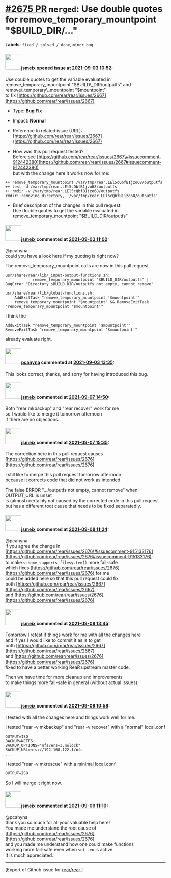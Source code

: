 [\#2675 PR](https://github.com/rear/rear/pull/2675) `merged`: Use double quotes for remove\_temporary\_mountpoint "$BUILD\_DIR/..."
===================================================================================================================================

**Labels**: `fixed / solved / done`, `minor bug`

#### <img src="https://avatars.githubusercontent.com/u/1788608?u=925fc54e2ce01551392622446ece427f51e2f0ce&v=4" width="50">[jsmeix](https://github.com/jsmeix) opened issue at [2021-09-03 10:52](https://github.com/rear/rear/pull/2675):

Use double quotes to get the variable evaluated in  
remove\_temporary\_mountpoint "$BUILD\_DIR/outputfs"  
and  
remove\_temporary\_mountpoint "$mountpoint"  
to fix
[https://github.com/rear/rear/issues/2667](https://github.com/rear/rear/issues/2667)

-   Type: **Bug Fix**

-   Impact: **Normal**

-   Reference to related issue (URL):  
    [https://github.com/rear/rear/issues/2667](https://github.com/rear/rear/issues/2667)

-   How was this pull request tested?  
    Before see
    [https://github.com/rear/rear/issues/2667\#issuecomment-912442380](https://github.com/rear/rear/issues/2667#issuecomment-912442380)  
    but with the change here it works now for me:

<!-- -->

    ++ remove_temporary_mountpoint /var/tmp/rear.LEl5cQbfB1jzo68/outputfs
    ++ test -d /var/tmp/rear.LEl5cQbfB1jzo68/outputfs
    ++ rmdir -v /var/tmp/rear.LEl5cQbfB1jzo68/outputfs
    rmdir: removing directory, '/var/tmp/rear.LEl5cQbfB1jzo68/outputfs'

-   Brief description of the changes in this pull request:  
    Use double quotes to get the variable evaluated in  
    remove\_temporary\_mountpoint "$BUILD\_DIR/outputfs"

#### <img src="https://avatars.githubusercontent.com/u/1788608?u=925fc54e2ce01551392622446ece427f51e2f0ce&v=4" width="50">[jsmeix](https://github.com/jsmeix) commented at [2021-09-03 11:02](https://github.com/rear/rear/pull/2675#issuecomment-912453337):

@pcahyna  
could you have a look here if my quoting is right now?

The remove\_temporary\_mountpoint calls are now in this pull request

    usr/share/rear/lib/_input-output-functions.sh:
                remove_temporary_mountpoint "$BUILD_DIR/outputfs" || BugError "Directory $BUILD_DIR/outputfs not empty, cannot remove"

    usr/share/rear/lib/global-functions.sh:
        AddExitTask "remove_temporary_mountpoint '$mountpoint'"
        remove_temporary_mountpoint "$mountpoint" && RemoveExitTask "remove_temporary_mountpoint '$mountpoint'"

I think the

    AddExitTask "remove_temporary_mountpoint '$mountpoint'"
    RemoveExitTask "remove_temporary_mountpoint '$mountpoint'"

already evaluate right.

#### <img src="https://avatars.githubusercontent.com/u/26300485?u=9105d243bc9f7ade463a3e52e8dd13fa67837158&v=4" width="50">[pcahyna](https://github.com/pcahyna) commented at [2021-09-03 13:35](https://github.com/rear/rear/pull/2675#issuecomment-912545274):

This looks correct, thanks, and sorry for having introduced this bug.

#### <img src="https://avatars.githubusercontent.com/u/1788608?u=925fc54e2ce01551392622446ece427f51e2f0ce&v=4" width="50">[jsmeix](https://github.com/jsmeix) commented at [2021-09-07 14:50](https://github.com/rear/rear/pull/2675#issuecomment-914371596):

Both "rear mkbackup" and "rear recover" work for me  
so I would like to merge it tomorrow afternoon  
if there are no objections.

#### <img src="https://avatars.githubusercontent.com/u/1788608?u=925fc54e2ce01551392622446ece427f51e2f0ce&v=4" width="50">[jsmeix](https://github.com/jsmeix) commented at [2021-09-07 15:35](https://github.com/rear/rear/pull/2675#issuecomment-914412579):

The correction here in this pull request causes  
[https://github.com/rear/rear/issues/2676](https://github.com/rear/rear/issues/2676)

I still like to merge this pull request tomorrow afternoon  
because it corrects code that did not work as intended.

The false ERROR ".../outputfs not empty, cannot remove" when OUTPUT\_URL
is unset  
is (almost) certainly not caused by the corrected code in this pull
request  
but has a different root cause that needs to be fixed separatedly.

#### <img src="https://avatars.githubusercontent.com/u/1788608?u=925fc54e2ce01551392622446ece427f51e2f0ce&v=4" width="50">[jsmeix](https://github.com/jsmeix) commented at [2021-09-08 11:24](https://github.com/rear/rear/pull/2675#issuecomment-915150907):

@pcahyna  
if you agree the change in  
[https://github.com/rear/rear/issues/2676\#issuecomment-915133176](https://github.com/rear/rear/issues/2676#issuecomment-915133176)  
to make `scheme_supports_filesystem()` more fail-safe  
which fixes
[https://github.com/rear/rear/issues/2676](https://github.com/rear/rear/issues/2676)
for me  
could be added here so that this pull request could fix  
both
[https://github.com/rear/rear/issues/2667](https://github.com/rear/rear/issues/2667)  
and
[https://github.com/rear/rear/issues/2676](https://github.com/rear/rear/issues/2676)

#### <img src="https://avatars.githubusercontent.com/u/1788608?u=925fc54e2ce01551392622446ece427f51e2f0ce&v=4" width="50">[jsmeix](https://github.com/jsmeix) commented at [2021-09-08 13:45](https://github.com/rear/rear/pull/2675#issuecomment-915253098):

Tomorrow I retest if things work for me with all the changes here  
and if yes I would like to commit it as is to get  
both
[https://github.com/rear/rear/issues/2667](https://github.com/rear/rear/issues/2667)  
and
[https://github.com/rear/rear/issues/2676](https://github.com/rear/rear/issues/2676)  
fixed to have a better working ReaR upstream master code.

Then we have time for more cleanup and improvements  
to make things more fail-safe in general (without actual issues).

#### <img src="https://avatars.githubusercontent.com/u/1788608?u=925fc54e2ce01551392622446ece427f51e2f0ce&v=4" width="50">[jsmeix](https://github.com/jsmeix) commented at [2021-09-09 10:58](https://github.com/rear/rear/pull/2675#issuecomment-915982399):

I tested with all the changes here and things work well for me.

I tested "rear -v mkbackup" and "rear -v recover" with a "normal"
local.conf

    OUTPUT=ISO
    BACKUP=NETFS
    BACKUP_OPTIONS="nfsvers=3,nolock"
    BACKUP_URL=nfs://192.168.122.1/nfs
    ...

I tested "rear -v mkrescue" with a minimal local.conf

    OUTPUT=ISO

So I will merge it right now.

#### <img src="https://avatars.githubusercontent.com/u/1788608?u=925fc54e2ce01551392622446ece427f51e2f0ce&v=4" width="50">[jsmeix](https://github.com/jsmeix) commented at [2021-09-09 11:10](https://github.com/rear/rear/pull/2675#issuecomment-915990532):

@pcahyna  
thank you so much for all your valuable help here!  
You made me understand the root cause of
[https://github.com/rear/rear/issues/2676](https://github.com/rear/rear/issues/2676)  
and you made me understand how one could make functions  
working more fail-safe even when `set -eu` is active.  
It is much appreciated.

------------------------------------------------------------------------

\[Export of Github issue for
[rear/rear](https://github.com/rear/rear).\]
